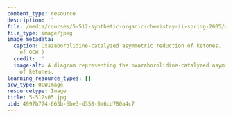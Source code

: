 ```yaml
---
content_type: resource
description: ''
file: /media/courses/5-512-synthetic-organic-chemistry-ii-spring-2005/4997b774663b6be3d3580a6cd780a4c7_5-512s05.jpg
file_type: image/jpeg
image_metadata:
  caption: Oxazaborolidine-catalyzed asymmetric reduction of ketones. (Figure courtesy
    of OCW.)
  credit: ''
  image-alt: A diagram representing the oxazaborolidine-catalyzed asymmetric reduction
    of ketones.
learning_resource_types: []
ocw_type: OCWImage
resourcetype: Image
title: 5-512s05.jpg
uid: 4997b774-663b-6be3-d358-0a6cd780a4c7
---
```

